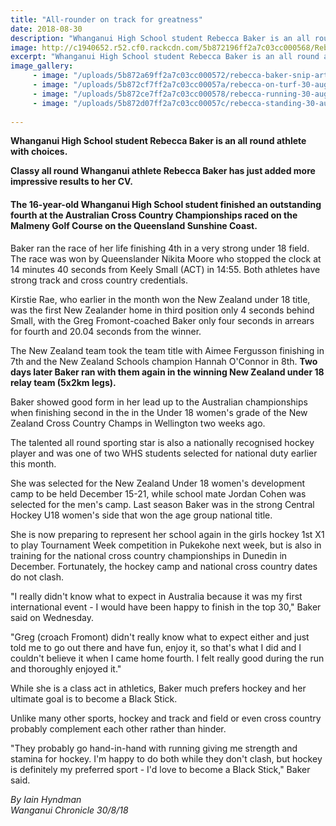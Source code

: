 ```yaml
---
title: "All-rounder on track for greatness"
date: 2018-08-30
description: "Whanganui High School student Rebecca Baker is an all round athlete with choices..."
image: http://c1940652.r52.cf0.rackcdn.com/5b872196ff2a7c03cc000568/Rebecca-Baker320-chron-30-aug.gif
excerpt: "Whanganui High School student Rebecca Baker is an all round athlete with choices."
image_gallery:
     - image: "/uploads/5b872a69ff2a7c03cc000572/rebecca-baker-snip-article-30-aug.PNG"
     - image: "/uploads/5b872cf7ff2a7c03cc00057a/rebecca-on-turf-30-aug.PNG"
     - image: "/uploads/5b872ce7ff2a7c03cc000578/rebecca-running-30-aug.PNG"
     - image: "/uploads/5b872d07ff2a7c03cc00057c/rebecca-standing-30-aug.PNG"
    
---
```


<p><strong>Whanganui High School student Rebecca Baker is an all round athlete with choices.</strong></p>
<p class="element element-paragraph"><strong>Classy all round Whanganui athlete Rebecca Baker has just added more impressive results to her CV.</strong></p>
<h4 class="element element-paragraph">The 16-year-old Whanganui High School student finished an outstanding fourth at the Australian Cross Country Championships raced on the Malmeny Golf Course on the Queensland Sunshine Coast.</h4>
<p class="element element-paragraph">Baker ran the race of her life finishing 4th in a very strong under 18 field. The race was won by Queenslander Nikita Moore who stopped the clock at 14 minutes 40 seconds from Keely Small (ACT) in 14:55. Both athletes have strong track and cross country credentials.</p>
<p class="element element-paragraph">Kirstie Rae, who earlier in the month won the New Zealand under 18 title, was the first New Zealander home in third position only 4 seconds behind Small, with the Greg Fromont-coached Baker only four seconds in arrears for fourth and 20.04 seconds from the winner.</p>
<p class="element element-paragraph">The New Zealand team took the team title with Aimee Fergusson finishing in 7th and the New Zealand Schools champion Hannah O'Connor in 8th. <strong>Two days later Baker ran with them again in the winning New Zealand under 18 relay team (5x2km legs).</strong></p>
<p class="element element-paragraph">Baker showed good form in her lead up to the Australian championships when finishing second in the in the Under 18 women's grade of the New Zealand Cross Country Champs in Wellington two weeks ago.</p>
<p class="element element-paragraph">The talented all round sporting star is also a nationally recognised hockey player and was one of two WHS students selected for national duty earlier this month.</p>
<p class="element element-paragraph">She was selected for the New Zealand Under 18 women's development camp to be held December 15-21, while school mate Jordan Cohen was selected for the men's camp. Last season Baker was in the strong Central Hockey U18 women's side that won the age group national title.</p>
<p class="element element-paragraph">She is now preparing to represent her school again in the girls hockey 1st X1 to play Tournament Week competition in Pukekohe next week, but is also in training for the national cross country championships in Dunedin in December. Fortunately, the hockey camp and national cross country dates do not clash.</p>
<p class="element element-paragraph">"I really didn't know what to expect in Australia because it was my first international event - I would have been happy to finish in the top 30," Baker said on Wednesday.</p>
<p class="element element-paragraph">"Greg (croach Fromont) didn't really know what to expect either and just told me to go out there and have fun, enjoy it, so that's what I did and I couldn't believe it when I came home fourth. I felt really good during the run and thoroughly enjoyed it."</p>
<p class="element element-paragraph">While she is a class act in athletics, Baker much prefers hockey and her ultimate goal is to become a Black Stick.</p>
<p class="element element-paragraph">Unlike many other sports, hockey and track and field or even cross country probably complement each other rather than hinder.</p>
<p class="element element-paragraph">"They probably go hand-in-hand with running giving me strength and stamina for hockey. I'm happy to do both while they don't clash, but hockey is definitely my preferred sport - I'd love to become a Black Stick," Baker said.</p>
<p class="element element-paragraph"><em>By Iain Hyndman</em><br /><em>Wanganui Chronicle 30/8/18</em></p>

